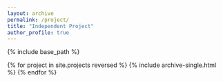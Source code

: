 ```yaml
---
layout: archive
permalink: /project/
title: "Independent Project"
author_profile: true
---
```


{% include base_path %}

{% for project in site.projects reversed %}
  {% include archive-single.html %}
{% endfor %}